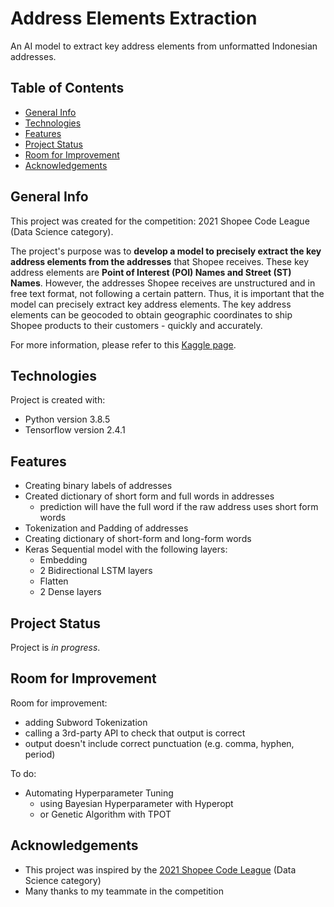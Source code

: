 # Address Elements Extraction
An AI model to extract key address elements from unformatted Indonesian addresses.

## Table of Contents
- [General Info](#general-info)
- [Technologies](#technologies)
- [Features](#features)
- [Project Status](#project-status)
- [Room for Improvement](#room-for-improvement)
- [Acknowledgements](#acknowledgements)

## General Info
This project was created for the competition: 2021 Shopee Code League (Data Science category). 

The project's purpose was to **develop a model to precisely extract the key address elements from the addresses** that Shopee receives. These key address elements are **Point of Interest (POI) Names and Street (ST) Names**. 
However, the addresses Shopee receives are unstructured and in free text format, not following a certain pattern. Thus, it is important that the model can precisely extract key address elements. The key address elements can be geocoded to obtain geographic coordinates to ship Shopee products to their customers - quickly and accurately.

For more information, please refer to this [Kaggle page](https://www.kaggle.com/c/scl-2021-ds).

## Technologies
Project is created with:
- Python version 3.8.5
- Tensorflow version 2.4.1

## Features
- Creating binary labels of addresses
- Created dictionary of short form and full words in addresses
	- prediction will have the full word if the raw address uses short form words
- Tokenization and Padding of addresses
- Creating dictionary of short-form and long-form words
- Keras Sequential model with the following layers:
	- Embedding
	- 2 Bidirectional LSTM layers
	- Flatten
	- 2 Dense layers

## Project Status
Project is _in progress_.

## Room for Improvement
Room for improvement:
- adding Subword Tokenization
- calling a 3rd-party API to check that output is correct
- output doesn't include correct punctuation (e.g. comma, hyphen, period)

To do:
- Automating Hyperparameter Tuning
	- using Bayesian Hyperparameter with Hyperopt
	- or Genetic Algorithm with TPOT

## Acknowledgements
- This project was inspired by the [2021 Shopee Code League](https://careers.shopee.sg/codeleague/) (Data Science category)
- Many thanks to my teammate in the competition
